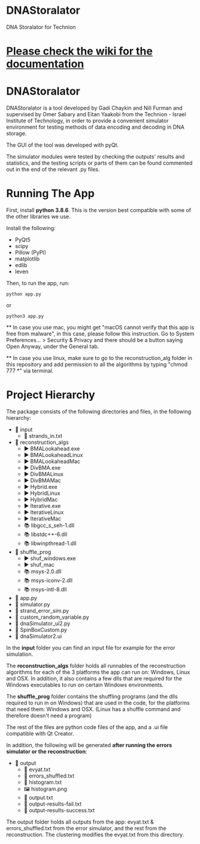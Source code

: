 # DNAStoralator
DNA Storalator for Technion

# [Please check the wiki for the documentation](https://github.com/gadihh/DNAStoralator/wiki)

# DNAStoralator

DNAStoralator is a tool developed by Gadi Chaykin and Nili Furman and supervised by Omer Sabary and Eitan Yaakobi from the Technion - Israel Institute of Technology, in order to provide a convenient simulator environment for testing methods of data encoding and decoding in DNA storage.

The GUI of the tool was developed with pyQt.

The simulator modules were tested by checking the outputs' results and statistics, and the testing scripts or parts of them can be found commented out in the end of the relevant .py files.

# Running The App

First, install **python 3.8.6**. This is the version best compatible with some of the other libraries we use.

Install the following:
* PyQt5
* scipy
* Pillow (PyPI)
* matplotlib
* edlib
* leven

Then, to run the app, run:

```
python app.py
```
or
```
python3 app.py
```

** In case you use mac, you might get "macOS cannot verify that this app is free from malware", in this case, please follow this instruction. 
 Go to System Preferences... > Security & Privacy and there should be a button saying Open Anyway, under the General tab.

** In case you use linux, make sure to go to the reconstruction_alg folder in this repository and add permission to all the algorithms by typing "chmod 777 *" via terminal. 


# Project Hierarchy

The package consists of the following directories and files, in the following hierarchy:
* 📂 input
    * 📄 strands_in.txt
* 📂 reconstruction_algs
    * ▶️ BMALookahead.exe
    * ▶️ BMALookaheadLinux
    * ▶️ BMALookaheadMac
    * ▶️ DivBMA.exe
    * ▶️ DivBMALinux
    * ▶️ DivBMAMac
    * ▶️ Hybrid.exe
    * ▶️ HybridLinux
    * ▶️ HybridMac
    * ▶️ Iterative.exe
    * ▶️ IterativeLinux
    * ▶️ IterativeMac
    * 📚 libgcc_s_seh-1.dll
    * 📚 libstdc++-6.dll
    * 📚 libwinpthread-1.dll
* 📂 shuffle_prog
    * ▶️ shuf_windows.exe
    * ▶️ shuf_mac
    * 📚 msys-2.0.dll
    * 📚 msys-iconv-2.dll
    * 📚 msys-intl-8.dll
* 🐍 app.py
* 🐍 simulator.py
* 🐍 strand_error_sim.py
* 🐍 custom_random_variable.py
* 🐍 dnaSimulator_ui2.py
* 🐍 SpinBoxCustom.py
* 📄 dnaSimulator2.ui

In the **input** folder you can find an input file for example for the error simulation.

The **reconstruction_algs** folder holds all runnables of the reconstruction algorithms for each of the 3 platforms the app can run on: Windows, Linux and OSX. In addition, it also contains a few dlls that are required for the Windows executables to run on certain Windows environments.

The **shuffle_prog** folder contains the shuffling programs (and the dlls required to run in on Windows) that are used in the code, for the platforms that need them: Windows and OSX. (Linux has a shuffle command and therefore doesn't need a program)

The rest of the files are python code files of the app, and a .ui file compatible with Qt Creator.

In addition, the following will be generated **after running the errors simulator or the reconstruction**:
* 📂  output
    * 📄 evyat.txt
    * 📄 errors_shuffled.txt
    * 📄 histogram.txt
    * 🖼️ histogram.png
    * 📄 output.txt
    * 📄 output-results-fail.txt
    * 📄 output-results-success.txt

The output folder holds all outputs from the app: evyat.txt & errors_shuffled.txt from the error simulator, and the rest from the reconstruction. The clustering modifies the evyat.txt from this directory.
